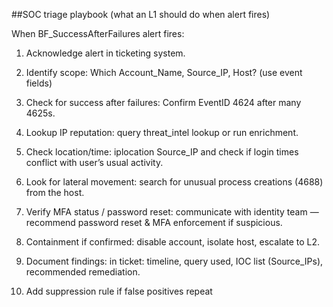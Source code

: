 ##SOC triage playbook (what an L1 should do when alert fires)

When BF_SuccessAfterFailures alert fires:

1. Acknowledge alert in ticketing system.

2. Identify scope: Which Account_Name, Source_IP, Host? (use event fields)

3. Check for success after failures: Confirm EventID 4624 after many 4625s.

4. Lookup IP reputation: query threat_intel lookup or run enrichment.

5. Check location/time: iplocation Source_IP and check if login times conflict with user’s usual activity.

6. Look for lateral movement: search for unusual process creations (4688) from the host.

7. Verify MFA status / password reset: communicate with identity team — recommend password reset & MFA enforcement if suspicious.

8. Containment if confirmed: disable account, isolate host, escalate to L2.

9. Document findings: in ticket: timeline, query used, IOC list (Source_IPs), recommended remediation.

10. Add suppression rule if false positives repeat
